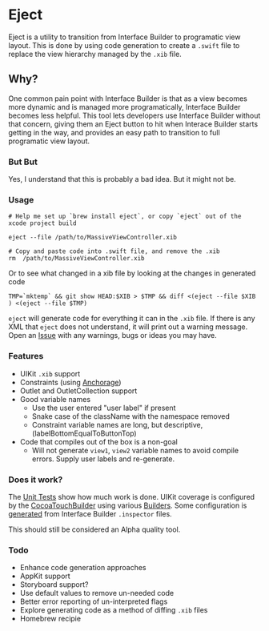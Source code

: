 # Eject

Eject is a utility to transition from Interface Builder to programatic view layout. This is done by using code generation to create a `.swift` file to replace the view hierarchy managed by the `.xib` file.

## Why?
One common pain point with Interface Builder is that as a view becomes more dynamic and is managed more programatically, Interface Builder becomes less helpful. This tool lets developers use Interface Builder without that concern, giving them an Eject button to hit when Interace Builder starts getting in the way, and provides an easy path to transition to full programatic view layout.

### But But
Yes, I understand that this is probably a bad idea. But it might not be.

### Usage

```
# Help me set up `brew install eject`, or copy `eject` out of the xcode project build

eject --file /path/to/MassiveViewController.xib

# Copy and paste code into .swift file, and remove the .xib
rm  /path/to/MassiveViewController.xib

```
Or to see what changed in a xib file by looking at the changes in generated code

```
TMP=`mktemp` && git show HEAD:$XIB > $TMP && diff <(eject --file $XIB ) <(eject --file $TMP)
```

`eject` will generate code for everything it can in the `.xib` file. If there is any XML that `eject` does not understand, it will print out a warning message. Open an [Issue](https://github.com/Raizlabs/Eject/issues) with any warnings, bugs or ideas you may have.


### Features

 - UIKit `.xib` support
 - Constraints (using [Anchorage](https://github.com/Raizlabs/Anchorage/))
 - Outlet and OutletCollection support
 - Good variable names
   - Use the user entered "user label" if present
   - Snake case of the className with the namespace removed
   - Constraint variable names are long, but descriptive, (labelBottomEqualToButtonTop)
 - Code that compiles out of the box is a non-goal
   - Will not generate `view1`, `view2` variable names to avoid compile errors. Supply user labels and re-generate.

### Does it work?
The [Unit Tests](EjectKitTests/EjectKitTests.swift#L136###testCollectionView) show how much work is done. UIKit coverage is configured by the [CocoaTouchBuilder](EjectKit/Builder/CocoaTouchBuilder.swift) using various [Builders](EjectKit/Builder). Some configuration is [generated](EjectKitTests/InspectorPropertyConfigurationTests.swift#34) from Interface Builder `.inspector` files.

This should still be considered an Alpha quality tool.


### Todo

- Enhance code generation approaches
- AppKit support
- Storyboard support?
- Use default values to remove un-needed code
- Better error reporting of un-interpreted flags
- Explore generating code as a method of diffing `.xib` files
- Homebrew recipie
